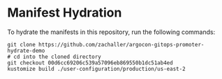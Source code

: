 # Manifest Hydration

To hydrate the manifests in this repository, run the following commands:

```shell
git clone https://github.com/zachaller/argocon-gitops-promoter-hydrate-demo
# cd into the cloned directory
git checkout 00d6cc69206c539a57096eb869550b1dc51ab4ed
kustomize build ./user-configuration/production/us-east-2
```
